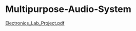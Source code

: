 # Multipurpose-Audio-System
[Electronics_Lab_Project.pdf](https://github.com/Abhinav-Mahajan10/Multipurpose-Audio-System/files/8148140/Electronics_Lab_Project.pdf)
